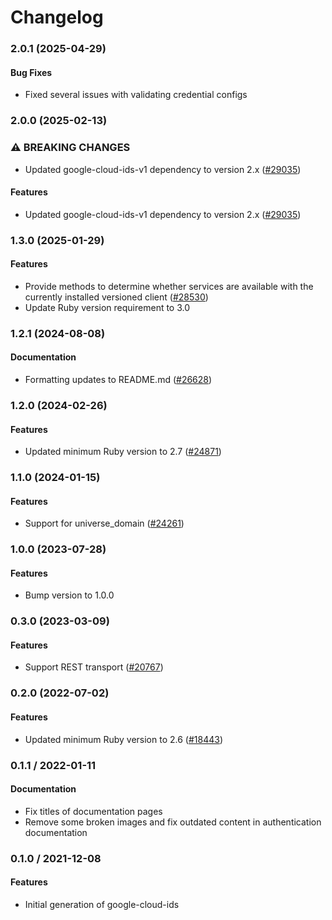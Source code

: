 # Changelog

### 2.0.1 (2025-04-29)

#### Bug Fixes

* Fixed several issues with validating credential configs 

### 2.0.0 (2025-02-13)

### ⚠ BREAKING CHANGES

* Updated google-cloud-ids-v1 dependency to version 2.x ([#29035](https://github.com/googleapis/google-cloud-ruby/issues/29035))

#### Features

* Updated google-cloud-ids-v1 dependency to version 2.x ([#29035](https://github.com/googleapis/google-cloud-ruby/issues/29035)) 

### 1.3.0 (2025-01-29)

#### Features

* Provide methods to determine whether services are available with the currently installed versioned client ([#28530](https://github.com/googleapis/google-cloud-ruby/issues/28530)) 
* Update Ruby version requirement to 3.0 

### 1.2.1 (2024-08-08)

#### Documentation

* Formatting updates to README.md ([#26628](https://github.com/googleapis/google-cloud-ruby/issues/26628)) 

### 1.2.0 (2024-02-26)

#### Features

* Updated minimum Ruby version to 2.7 ([#24871](https://github.com/googleapis/google-cloud-ruby/issues/24871)) 

### 1.1.0 (2024-01-15)

#### Features

* Support for universe_domain ([#24261](https://github.com/googleapis/google-cloud-ruby/issues/24261)) 

### 1.0.0 (2023-07-28)

#### Features

* Bump version to 1.0.0 

### 0.3.0 (2023-03-09)

#### Features

* Support REST transport ([#20767](https://github.com/googleapis/google-cloud-ruby/issues/20767)) 

### 0.2.0 (2022-07-02)

#### Features

* Updated minimum Ruby version to 2.6 ([#18443](https://github.com/googleapis/google-cloud-ruby/issues/18443)) 

### 0.1.1 / 2022-01-11

#### Documentation

* Fix titles of documentation pages
* Remove some broken images and fix outdated content in authentication documentation

### 0.1.0 / 2021-12-08

#### Features

* Initial generation of google-cloud-ids
